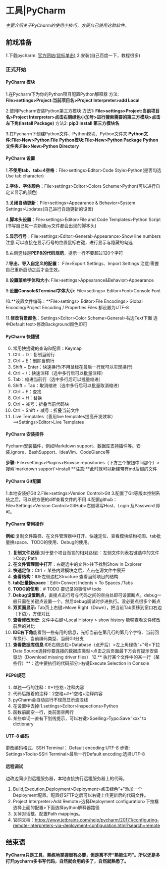 # 工具|PyCharm
*主要介绍关于PyCharm的使用小技巧，方便自己使用这款软件。*

## 前戏准备
1.下载pycharm: [官方网站(鼠标单击)](https://www.jetbrains.com/)
2.安装(自己百度一下，教程很多)

### 正式开始
#### PyCharm 模块
1.在Pycharm下为你的Python项目配置Python解释器
方法: **File>settings>Project:当前项目名>Project Interpreter>add Local**

2.使用Pycharm安装Python第三方模块
方法1: **File>settings>Project:当前项目名>Project Interpreter>点击右侧绿色小加号>进行搜索需要的第三方模块>点击左下角(Install Package)**
方法2: **pip3 install 第三方模块名**

3.在Pycharm下创建Python文件、Python模块、Python文件夹
**Python文件:File>New>Python File**
**Python模块:File>New>Python Package**
**Python文件夹:File>New>Python Directory**

#### PyCharm 设置
1.**不使用tab、tab=4空格**：File>settings>Editor>Code Style>Python(是否勾选Use tab character)

2.**字体、字体颜色**：File>settings>Editor>Colors Scheme>Python(可以进行自定义显示的颜色)

3.**关闭自动更新**：File>settings>Appearance & Behavior>System Settings>Updates(自己进行自动更新的设置)

4.**脚本头设置**：File>settings>Editor>File and Code Templates>Python Script (书写自己每一次新建py文件都会出现的脚本头)

5.**显示行号**：File>settings>Editor>General>Appearance>Show line numbers 
注意:可以直接在显示行号的位置鼠标右键，进行显示与隐藏的勾选

6.右侧竖线是**PEP8的代码规范**，提示一行不要超过120个字符

7.**导出、导入自定义的配置**： File>Export Settings、Import Settings
注意:需要自己重新启动之后才会生效。

8.**设置菜单字体和大小**: File>settings>Appearance&Behavior>Appearance

9.**设置Console&Terminal字体大小**: File>settings> Editor>Font>Console Font

10.**设置文件编码：**File>settings> Editor>File Encodings> Global Encoding/Project Encoding / Properties Files  都设置为UTF-8

11.**修改背景颜色**：Settings>Editor>Color Scheme>General>右边Text下面
选中Default text>修改Background颜色即可

#### PyCharm 快捷键
0. 常用快捷键的查询和配置：Keymap
1. Ctrl + D：复制当前行
2. Ctrl + E：删除当前行
3. Shift + Enter：快速换行(不用鼠标在最后一行就可以实现换行)
4. Ctrl + /：快速注释（选中多行后可以批量注释）
5. Tab：缩进当前行（选中多行后可以批量缩进）
6. Shift + Tab：取消缩进（选中多行后可以批量取消缩进）
7. Ctrl + F：查找
8. Ctrl + H：替换
9. Ctrl + 减号：折叠当前代码块
10. Ctrl + Shift + 减号：折叠当前文件
11.  Live Templates（善用live templates提高开发效率）==>Settings>Editor>Live Templates

#### PyCharm 安装插件 
Pycharm安装插件，例如Markdown support、数据库支持插件等。安装.ignore、BashSupport、IdeaVim、CodeGlance等

**步骤:** File>settings>Plugins>Browse repositories（下方三个按钮中间那个）>搜索‘markdown support’>install
**注意:**此时就可以新建带有md后缀的文件


#### PyCharm Git配置
1.本地安装好Git
 2.File>settings>Version Control>Git
3.配置了Git等版本控制系统之后，可以很方便的diff查看文件的不用
4.配置github：File>Settings>Version Control>GitHub>右侧填写Host、Login 及Password 即可。

#### PyCharm 常用操作
**例如**:复制文件路径、在文件管理器中打开、快速定位、查看模块结构视图、tab批量换space、TODO的使用、Debug的使用。
1. **复制文件路径**(对于整个项目而言的相对路径)：左侧文件列表右键选中的文件>Copy Path
2. **在文件管理器中打开**：右键选中的文件>往下找到Show In Explorer
3. **快速定位**：Ctrl + 某些内建模块之后，点击在源文件中展开
4. **查看结构**：IDE左侧边栏Structure 查看当前项目的结构
5. **tab批量换space**：Edit>Convert Indents > To Spaces /Tabs
6. **TODO的使用**：# TODO 要记录的事情/# todo
7. **Debug设置断点**，直接点击行号与代码之间的空白处即可设置断点。debug一般只需在关键点设置一个，然后debug调试时步进执行。没必要点很多个断点
8. **双页面显示:** Tab页上右键>Move Right（Down），把当前Tab页移到窗口右边（下边），方便对比
9. **查看修改历史**: 文件中右键>Local History > show history 能够查看文件修改前后的对比
10. **IDE右下角**能看到一些有用的信息，光标当前在第几行的第几个字符、当前回车换行、当前编码类型、当前Git分支
11. **查看数据库信息**:IDE右侧边栏>Database（点开后）>左上角绿色“+”号>下拉Data Source选择你要连接的数据库类型>点击之后页面最下方会有提示安装驱动（Download missing driver files）
12.** 执行某个文件中的某一行（某些行）**：选中要执行的代码部分>右键Execute Selection in Console

#### PEP8规范
1. 单独一行的注释：#+1空格+注释内容
2. 代码后跟着的注释：2空格+#+1空格+注释内容
3. pyCharm会自动进行不规范显示波浪线
4. 在设置中去掉:1.settings>Editor>Inspections>Python
5. 函数前面空一行，类前面空两行
6. 某些单词一直有下划线提示，可以右键>Spelling>Typo:Save 'xxx' to dictionary

#### UTF-8 编码
更改编码格式，SSH Terminal： Default encoding:UTF-8
步骤: Settings>Tools>SSH Terminal>最后一行Default encoding:选择UTF-8

#### 远程调试
边改边同步到远程服务器，本地直接执行远程服务器上的代码。
1. Build,Execution,Deployment>Deployment>点击绿色“+”添加一个Deployment配置。配置好SFTP之后可以右键上传更新后的代码文件。
2. Project Interpreter>Add Remote>选择Deployment configuration>下拉框选择上面的配置>下面选择python解释器路径
3. 关掉对话框，配置Path mappings。
4. 官网文档：https://www.jetbrains.com/help/pycharm/2017.1/configuring-remote-interpreters-via-deployment-configuration.html?search=remote

## 结束语
**PyCharm只是工具，熟练地掌握很有必要，但是离不开“熟能生巧”。所以还是多打开pycharm多书写代码，自然就会用的多了，自然就熟悉了。**









